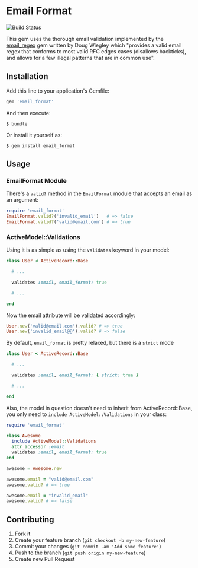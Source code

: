 # Email Format

[![Build Status](https://travis-ci.org/johnotander/email_format.svg?branch=master)](https://travis-ci.org/johnotander/email_format)

This gem uses the thorough email validation implemented by the [email_regex](https://github.com/dougwig/email_regex) gem written by Doug Wiegley which "provides a valid email regex that conforms to most valid RFC edges cases (disallows backticks), and allows for a few illegal patterns that are in common use".

## Installation

Add this line to your application's Gemfile:

```ruby
gem 'email_format'
```

And then execute:

    $ bundle

Or install it yourself as:

    $ gem install email_format

## Usage

### EmailFormat Module

There's a `valid?` method in the `EmailFormat` module that accepts an email as an argument:

```ruby
require 'email_format'
EmailFormat.valid?('invalid_email')   # => false
EmailFormat.valid?('valid@email.com') # => true
```

### ActiveModel::Validations

Using it is as simple as using the `validates` keyword in your model:

```ruby
class User < ActiveRecord::Base

  # ...

  validates :email, email_format: true

  # ...

end
```

Now the email attribute will be validated accordingly:

```ruby
User.new('valid@email.com').valid? # => true
User.new('invalid_email@@').valid? # => false
```

By default, `email_format` is pretty relaxed, but there is a `strict` mode

```ruby
class User < ActiveRecord::Base

  # ...

  validates :email, email_format: { strict: true }

  # ...

end
```

Also, the model in question doesn't need to inherit from ActiveRecord::Base, you only need to `include ActiveModel::Validations` in your class:

```ruby
require 'email_format'

class Awesome
  include ActiveModel::Validations
  attr_accessor :email
  validates :email, email_format: true
end

awesome = Awesome.new

awesome.email = "valid@email.com"
awesome.valid? # => true

awesome.email = "invalid_email"
awesome.valid? # => false
```

## Contributing

1. Fork it
2. Create your feature branch (`git checkout -b my-new-feature`)
3. Commit your changes (`git commit -am 'Add some feature'`)
4. Push to the branch (`git push origin my-new-feature`)
5. Create new Pull Request
